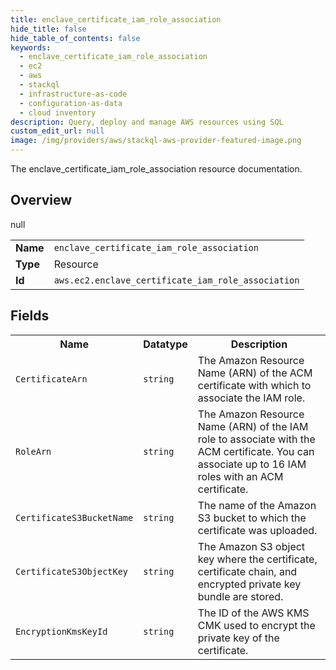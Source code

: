 ```yaml
---
title: enclave_certificate_iam_role_association
hide_title: false
hide_table_of_contents: false
keywords:
  - enclave_certificate_iam_role_association
  - ec2
  - aws
  - stackql
  - infrastructure-as-code
  - configuration-as-data
  - cloud inventory
description: Query, deploy and manage AWS resources using SQL
custom_edit_url: null
image: /img/providers/aws/stackql-aws-provider-featured-image.png
---
```

The enclave_certificate_iam_role_association resource documentation.

## Overview
<table><tbody>
<tr><td><b>Name</b></td><td><code>enclave_certificate_iam_role_association</code></td></tr>
<tr><td><b>Type</b></td><td>Resource</td></tr>
null
<tr><td><b>Id</b></td><td><code>aws.ec2.enclave_certificate_iam_role_association</code></td></tr>
</tbody></table>

## Fields
<table><tbody>
<tr><th>Name</th><th>Datatype</th><th>Description</th></tr>
<tr><td><code>CertificateArn</code></td><td><code>string</code></td><td>The Amazon Resource Name (ARN) of the ACM certificate with which to associate the IAM role.</td></tr><tr><td><code>RoleArn</code></td><td><code>string</code></td><td>The Amazon Resource Name (ARN) of the IAM role to associate with the ACM certificate. You can associate up to 16 IAM roles with an ACM certificate.</td></tr><tr><td><code>CertificateS3BucketName</code></td><td><code>string</code></td><td>The name of the Amazon S3 bucket to which the certificate was uploaded.</td></tr><tr><td><code>CertificateS3ObjectKey</code></td><td><code>string</code></td><td>The Amazon S3 object key where the certificate, certificate chain, and encrypted private key bundle are stored.</td></tr><tr><td><code>EncryptionKmsKeyId</code></td><td><code>string</code></td><td>The ID of the AWS KMS CMK used to encrypt the private key of the certificate.</td></tr>
</tbody></table>